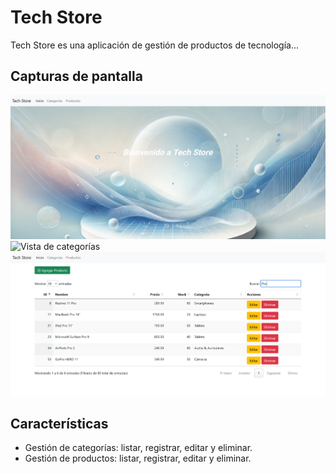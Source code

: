 # Tech Store

Tech Store es una aplicación de gestión de productos de tecnología...

## Capturas de pantalla

![Pantalla principal](images/screenshots/Inicio.png)
![Vista de categorías](images/screenshots/Categorías.png)
![Vista de productos](images/screenshots/Productos.png)

## Características

- Gestión de categorías: listar, registrar, editar y eliminar.
- Gestión de productos: listar, registrar, editar y eliminar.

